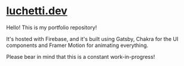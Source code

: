 # [luchetti.dev](https://luchetti.dev)
Hello!
This is my portfolio repository!

It's hosted with Firebase, and it's built using Gatsby, Chakra for the UI components and Framer Motion for animating everything.

Please bear in mind that this is a constant work-in-progress! 
